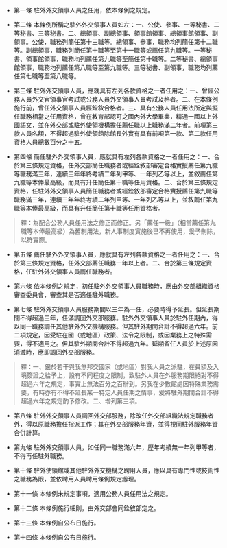 * 第一條 駐外外交領事人員之任用，依本條例之規定。

* 第二條 本條例所稱之駐外外交領事人員如左：一、公使、參事、一等秘書、二等秘書、三等秘書。二、總領事、副總領事、領事館領事、總領事館領事、副領事。公使，職務列簡任第十三職等。總領事、參事，職務均列簡任第十二職等。副總領事，職務列簡任第十職等至第十一職等或薦任第九職等。一等秘書、領事館領事，職務均列薦任第九職等至簡任第十職等。二等秘書、總領事館領事，職務均列薦任第八職等至第九職等。三等秘書、副領事，職務均列薦任第七職等至第八職等。

* 第三條 駐外外交領事人員，應就具有左列各款資格之一者任用之：一、曾經公務人員外交官領事官考試或公務人員外交領事人員考試及格者。二、在本條例施行前，曾任外交領事人員經銓敘合格者。三、具有公務人員任用法所定與擬任職務相當之任用資格，曾在教育部認可之國內外大學畢業，精通一國以上外國語文，並在外交部或駐外使領機構擔任薦任職以上職務滿二年者。前項第三款人員名額，不得超過駐外使領館除館長外實有具有前項第一款、第二款任用資格人員總數百分之十五。

* 第四條 簡任駐外外交領事人員，應就具有左列各款資格之一者任用之：一、合於第三條規定資格，任外交部簡任職務者或經銓敘部審定合格實授薦任第九職等職務滿三年，連續三年年終考績二年列甲等、一年列乙等以上，並敘薦任第九職等本俸最高級，而具有升任簡任第十職等任用資格。二、合於第三條規定資格，任駐外外交領事人員簡任職務者或經銓敘部審定合格實授薦任第九職等職務滿三年，連續三年年終考績二年列甲等、一年列乙等以上，並敘薦任第九職等本俸最高級，而具有升任簡任第十職等任用資格者。

> 釋：為配合公務人員任用法之修正而修正。另「薦任一級」（相當薦任第九職等本俸最高級）為舊制用法，新人事制度實施後已不再使用，爰予刪除，以符實際。

* 第五條 薦任駐外外交領事人員，應就具有左列各款資格之一者任用之：一、合於第三條規定資格，任外交部薦任職務一年以上者。二、合於第三條規定資格，任駐外外交領事人員薦任職務者。

* 第六條 依本條例之規定，初任駐外外交領事人員職務時，應由外交部組織資格審查委員會，審查其是否適任駐外職務。

* 第七條 駐外外交領事人員服務期間以三年為一任，必要時得予延長。但延長期間不得超過三年，任滿調回外交部服務。駐外外交領事人員於駐外任期內，得以同一職務調任其他駐外外交機構服務。但其駐外期間合計不得超過六年。前二項規定，因受駐在國（或地區）政策、法令之限制，或因業務上之特殊需要，得不適用之。但其駐外期間合計不得超過九年。延期留任人員於上述原因消滅時，應即調回外交部服務。

> 釋：一、鑑於若干與我無邦交國家（或地區）對我人員之派駐，在員額及入境簽證之給予上，設有不同程度之限制，致駐外人員在外服務期限絕對不得超過六年之規定，事實上無法百分之百辦到。另我在少數館處因特殊業務需要，有時亦有不得不延長某一特定人員任期之情事，爰將駐外期間合計不得超過六年之規定酌予修改。二、增列第三項。

* 第八條 駐外外交領事人員調回外交部服務，除改任外交部組織法規定職務者外，得以原職務擔任指派工作；其在外交部服務年資，並得視同駐外服務年資合併計算。

* 第九條 駐外外交領事人員，如任同一職務滿六年，歷年考績無一年列甲等者，不得再任駐外職務。

* 第十條 駐外使領館或其他駐外外交機構之聘用人員，應以具有專門性或技術性之職務為限，並依聘用人員聘用條例規定辦理。

* 第十一條 本條例未規定事項，適用公務人員任用法之規定。

* 第十二條 本條例施行細則，由外交部會同銓敘部定之。

* 第十三條 本條例自公布日施行。

* 第十四條 本條例自公布日施行。

